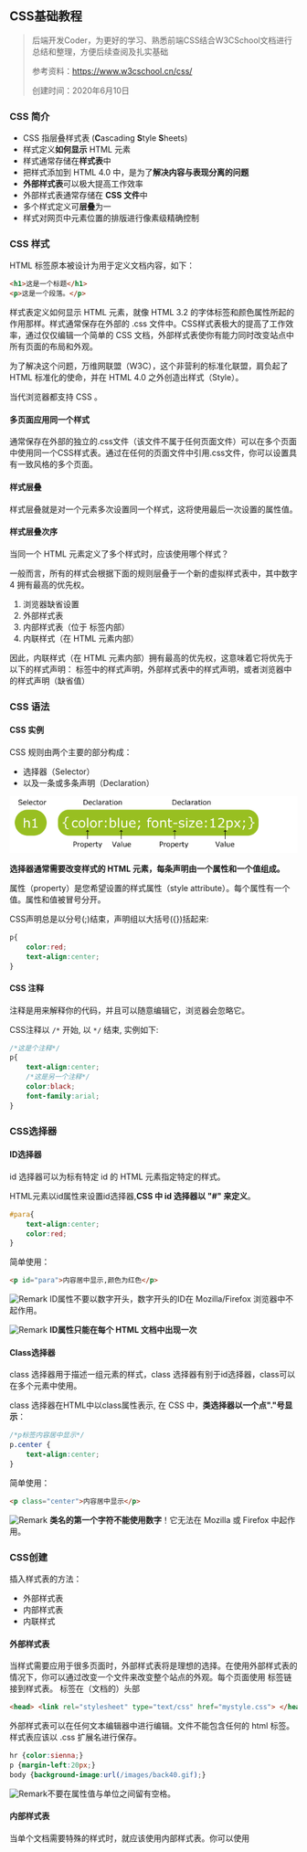 ## CSS基础教程

> 后端开发Coder，为更好的学习、熟悉前端CSS结合W3CSchool文档进行总结和整理，方便后续查阅及扎实基础
>
> 参考资料：https://www.w3cschool.cn/css/
>
> 创建时间：2020年6月10日

### CSS 简介

- CSS 指层叠样式表 (**C**ascading **S**tyle **S**heets)
- 样式定义**如何显示** HTML 元素
- 样式通常存储在**样式表**中
- 把样式添加到 HTML 4.0 中，是为了**解决内容与表现分离的问题**
- **外部样式表**可以极大提高工作效率
- 外部样式表通常存储在 **CSS 文件**中
- 多个样式定义可**层叠**为一
- 样式对网页中元素位置的排版进行像素级精确控制

### CSS 样式

HTML 标签原本被设计为用于定义文档内容，如下：

```html
<h1>这是一个标题</h1>
<p>这是一个段落。</p>
```

样式表定义如何显示 HTML 元素，就像 HTML 3.2 的字体标签和颜色属性所起的作用那样。样式通常保存在外部的 .css 文件中。CSS样式表极大的提高了工作效率，通过仅仅编辑一个简单的 CSS 文档，外部样式表使你有能力同时改变站点中所有页面的布局和外观。

为了解决这个问题，万维网联盟（W3C），这个非营利的标准化联盟，肩负起了 HTML 标准化的使命，并在 HTML 4.0 之外创造出样式（Style）。

当代浏览器都支持 CSS 。

#### 多页面应用同一个样式

通常保存在外部的独立的.css文件（该文件不属于任何页面文件）可以在多个页面中使用同一个CSS样式表。通过在任何的页面文件中引用.css文件，你可以设置具有一致风格的多个页面。

#### 样式层叠

样式层叠就是对一个元素多次设置同一个样式，这将使用最后一次设置的属性值。

#### 样式层叠次序

当同一个 HTML 元素定义了多个样式时，应该使用哪个样式？

一般而言，所有的样式会根据下面的规则层叠于一个新的虚拟样式表中，其中数字 4 拥有最高的优先权。

1. 浏览器缺省设置
2. 外部样式表
3. 内部样式表（位于 <head> 标签内部）
4. 内联样式（在 HTML 元素内部）

因此，内联样式（在 HTML 元素内部）拥有最高的优先权，这意味着它将优先于以下的样式声明：<head> 标签中的样式声明，外部样式表中的样式声明，或者浏览器中的样式声明（缺省值）

### CSS 语法

#### CSS 实例

CSS 规则由两个主要的部分构成：

- 选择器（Selector）
- 以及一条或多条声明（Declaration）

![1593401538094](images/1593401538094.png)

**选择器通常需要改变样式的 HTML 元素，每条声明由一个属性和一个值组成。**

属性（property）是您希望设置的样式属性（style attribute）。每个属性有一个值。属性和值被冒号分开。

CSS声明总是以分号(;)结束，声明组以大括号({})括起来:

```css
p{
    color:red;
    text-align:center;
}
```

#### CSS 注释

注释是用来解释你的代码，并且可以随意编辑它，浏览器会忽略它。

CSS注释以 `/*` 开始, 以 `*/` 结束, 实例如下:

```css
/*这是个注释*/        
p{        
    text-align:center;       
    /*这是另一个注释*/        
    color:black;        
    font-family:arial;       
}
```

### CSS选择器

#### ID选择器

id 选择器可以为标有特定 id 的 HTML 元素指定特定的样式。

HTML元素以id属性来设置id选择器,**CSS 中 id 选择器以 "#" 来定义**。

```css
#para{
    text-align:center;
    color:red;
}
```

简单使用：

```html
<p id="para">内容居中显示,颜色为红色</p>
```



![Remark](https://7n.w3cschool.cn/statics/images/course/lamp.gif) ID属性不要以数字开头，数字开头的ID在 Mozilla/Firefox 浏览器中不起作用。

![Remark](https://www.w3cschool.cn/statics/images/course/lamp.gif) **ID属性只能在每个 HTML 文档中出现一次**

#### Class选择器

class 选择器用于描述一组元素的样式，class 选择器有别于id选择器，class可以在多个元素中使用。

class 选择器在HTML中以class属性表示, 在 CSS 中，**类选择器以一个点"."号显示**：

```css
/*p标签内容居中显示*/
p.center {
    text-align:center;
}
```

简单使用：

```html
<p class="center">内容居中显示</p>
```

![Remark](https://7n.w3cschool.cn/statics/images/course/lamp.gif) **类名的第一个字符不能使用数字**！它无法在 Mozilla 或 Firefox 中起作用。

### CSS创建

插入样式表的方法：

- 外部样式表
- 内部样式表
- 内联样式

#### 外部样式表

当样式需要应用于很多页面时，外部样式表将是理想的选择。在使用外部样式表的情况下，你可以通过改变一个文件来改变整个站点的外观。每个页面使用 标签链接到样式表。 标签在（文档的）头部

```html
<head> <link rel="stylesheet" type="text/css" href="mystyle.css"> </head>
```

外部样式表可以在任何文本编辑器中进行编辑。文件不能包含任何的 html 标签。样式表应该以 .css 扩展名进行保存。

```css
hr {color:sienna;}           
p {margin-left:20px;}            
body {background-image:url(/images/back40.gif);}   
```

![Remark](https://7n.w3cschool.cn/statics/images/course/lamp.gif)不要在属性值与单位之间留有空格。

#### 内部样式表

当单个文档需要特殊的样式时，就应该使用内部样式表。你可以使用 <style> 标签在文档头部定义内部样式表，就像这样:

```html
<head>
    <style>
        hr {color:sienna;}
        p {margin-left:20px;}
        body {background-image:url("images/back40.gif");}
    </style>
</head>
```


#### 内联样式
由于要将表现和内容混杂在一起，内联样式会损失掉样式表的许多优势。请慎用这种方法，例如当样式仅需要在一个元素上应用一次时。

要使用内联样式，你需要在相关的标签内使用样式（style）属性。Style 属性可以包含任何 CSS 属性。

```html
<!--改变段落的颜色和左外边距-->
<p style="color:sienna;margin-left:20px">这是一个段落。</p>
```



**多重样式**

如果某些属性在不同的样式表中被同样的选择器定义，那么属性值将从更具体的样式表中被继承过来。

例如，外部样式表拥有针对 h3 选择器的三个属性：

```css
h3{            
    color:red;            
    text-align:left;            
    font-size:8pt;            
}   
```

而内部样式表拥有针对 h3 选择器的两个属性：
```css
h3            
{            
    text-align:right;            
    font-size:20pt;            
}    
```


假如拥有内部样式表的这个页面同时与外部样式表链接，那么 h3 得到的样式是：
```css
color:red; text-align:right;           
font-size:20pt;   
```


即颜色属性将被继承于外部样式表，而文字排列（text-alignment）和字体尺寸（font-size）会被内部样式表中的规则**取代**。

**多重样式将层叠为一个**

样式表允许以多种方式规定样式信息。样式可以规定在单个的 HTML 元素中，在 HTML 页的头元素中，或在一个外部的 CSS 文件中。甚至可以在同一个 HTML 文档内部引用多个外部样式表。

**层叠次序**

当同一个 HTML 元素被不止一个样式定义时，一般而言，所有的样式会根据下面的规则层叠于一个新的虚拟样式表中，**其中数字 4 拥有最高的优先权**。

1. 浏览器缺省设置
2. 外部样式表
3. 内部样式表（位于 head 标签内部）
4. 内联样式（在 HTML 元素内部）

因此，**内联样式（在 HTML 元素内部）拥有最高的优先权，这意味着它将优先于以下的样式声明： 标签中的样式声明，外部样式表中的样式声明，或者浏览器中的样式声明（缺省值）**。

![Remark](https://7n.w3cschool.cn/statics/images/course/lamp.gif)**提示:**如果你使用了外部文件的样式在内部样式中也定义了该样式，则内部样式表会取代外部文件的样式。



**多重样式优先级深入理解**

优先级用于浏览器是通过判断哪些属性值与元素最相关以决定并应用到该元素上的。

优先级仅由选择器组成的匹配规则决定的。

优先级就是分配给指定的CSS声明的一个权重，它由匹配的选择器中的每一种选择器类型的数值决定。



**多重样式优先级顺序**

下列是一份优先级逐级增加的选择器列表，其中数字 7 拥有最高的优先权：

1. 通用选择器（*）
2. 元素(类型)选择器
3. 类选择器
4. 属性选择器
5. 伪类
6. ID 选择器
7. 内联样式



**!important 规则例外**

当 !important 规则被应用在一个样式声明中时，该样式声明会覆盖CSS中任何其他的声明，无论它处在声明列表中的哪里。尽管如此，!important规则还是与优先级毫无关系。使用 !important 不是一个好习惯，因为它改变了你样式表本来的级联规则，从而使其难以调试。

一些经验法则：

- Always 要优化考虑使用样式规则的优先级来解决问题而不是 !important
- Only 只在需要覆盖全站或外部 css（例如引用的 ExtJs 或者 YUI ）的特定页面中使用 !important
- Never 永远不要在全站范围的 css 上使用 !important
- **Never 永远不要在你的插件中使用 !important**

![1593434925431](images/1593434925431.png)



**CSS 优先级法则**

-  A 选择器都有一个权值，权值越大越优先；
-  B 当权值相等时，后出现的样式表设置要优于先出现的样式表设置；
-  C 创作者的规则高于浏览者：即网页编写者设置的CSS 样式的优先权高于浏览器所设置的样式；
-  D 继承的CSS 样式不如后来指定的CSS 样式；
-  E 在同一组属性设置中标有"!important"规则的优先级最大；

### CSS 背景

CSS 背景属性用于定义HTML元素的背景。

CSS 属性定义背景效果：

- background-color
- background-image
- background-repeat
- background-attachment
- background-position

#### 背景颜色

background-color 属性定义了元素的背景颜色。CSS中，颜色值通常定义:

- 十六进制 - 如："#ff0000"
- RGB - 如："rgb(255,0,0)"
- 颜色名称 - 如："red"

```css
h1 {
    background-color:#6495ed;
}
p {
    background-color:#e0ffff;
}
div {
    background-color:#b0c4de;
}
```

可以为所有元素设置背景色，包括 body 一直到 em 和 a 等行内元素;

**background-color 不能继承，其默认值是 transparent。如果一个元素没有指定背景色，那么背景就是透明的，这样其父元素的背景才可见。**

#### 背景图像

background-image 属性描述了元素的背景图像.默认情况下，背景图像进行平铺重复显示，以覆盖整个元素实体.

```css
body {
    background-image:url('paper.gif');
}
```

如果需要在HTML页面上对背景图像进行平铺，可以使用 [background-repeat](https://www.w3cschool.cn/cssref/pr-background-repeat.html) 属性。

默认情况下 background-image 属性会在页面的水平或者垂直方向平铺。

如果不想让图像平铺，你可以使用 background-repeat 属性:

```css
body{
    background-image:url('img_tree.png');
    background-repeat:no-repeat;
}
```

为 background-position 属性提供值有很多方法。可以使用一些关键字：top、bottom、left、right 和 center；其次，可以使用长度值，如 100px 或 5cm；最后也可以使用百分数值。不同类型的值对于背景图像的放置稍有差异。

**关键字**

图像放置关键字最容易理解的作用就像其名字的意义。例如，top left 使图像放置在元素内边距区的左上角。

只要保证不超过两个关键字：一个对应水平方向，另一个对应垂直方向，那么你可以设置位置关键字以任何顺序出现。

如果只有一个关键字，则会默认另一个关键字为 center。

![1593511142603](images/1593511142603.png)

**背景- 简写属性**

在以上实例中我们可以看到页面的背景颜色通过了很多的属性来控制。

为了简化这些属性的代码，我们可以将这些属性合并在同一个属性中.背景颜色的简写属性为`background`:

```css
body {
    background:#ffffff url('img_tree.png') no-repeat right top;
}
```

当使用简写属性时，属性值的顺序为：:

- background-color
- background-image
- background-repeat
- background-attachment
- background-position

![1593511352049](images/1593511352049.png)

### CSS Text文本格式

通过CSS的Text属性，你可以改变页面中文本的颜色、字符间距、对齐文本、装饰文本、对文本进行缩进等等.

#### Text Color

颜色属性被用来设置文字的颜色。颜色是通过CSS最经常的指定：

- 十六进制值 - 如"＃FF0000"
- 一个RGB值 - "RGB（255,0,0）"
- 颜色的名称 - 如"红"

```css
body {
    color:blue;
}
h1 {
    color:#00ff00;
}
h2 {
    color:rgb(255,0,0);
}
```

**如果定义了颜色属性，你还必须定义背景色属性**

#### 对齐方式

文本排列属性是用来设置文本的水平对齐方式。**文本可居中或对齐到左或右,两端对齐**.当text-align设置为"justify"，每一行被展开为宽度相等，左，右外边距是对齐（如杂志和报纸）

```css
h1 {
    text-align:center;
}
p.date {
    text-align:right;
}
p.main {
    text-align:justify;
}
```

**如果想把一个行内元素的第一行“缩进”，可以用左内边距或外边距创造这种效果**

#### 文本修饰

text-decoration 属性用来设置或删除文本的装饰。

从设计的角度看 text-decoration属性主要是用来删除链接的下划线

```css
/* 无删除线*/
a {
    text-decoration:none;
}
/*顶部删除线*/
h1 {
    text-decoration:overline;
}
/*删除线中间穿过*/
h2 {
    text-decoration:line-through;
}
/*下划线*/
h3 {
    text-decoration:underline;
}
```

#### 文本缩进

文本缩进属性是用来指定文本的第一行的缩进。CSS 提供了 text-indent 属性，该属性可以方便地实现文本缩进。

**通过使用 text-indent 属性，所有元素的第一行都可以缩进一个给定的长度**。

```css
/* 首行缩进*/
p {
    text-indent:50px;
}
```

#### 文本间隔

word-spacing 属性可以改变字（单词）之间的标准间隔。其默认值 normal 与设置值为 0 是一样的。

```css
/* 指定段字之间的空间，30像素：*/
p{
    word-spacing:30px;
}
```

#### 所有CSS文本属性。

| 文本属性        | 意义描述                 |
| --------------- | ------------------------ |
| color           | 设置文本颜色             |
| direction       | 设置文本方向。           |
| letter-spacing  | 设置字符间距             |
| line-height     | 设置行高                 |
| text-align      | 对齐元素中的文本         |
| text-decoration | 向文本添加修饰           |
| text-indent     | 缩进元素中文本的首行     |
| text-shadow     | 设置文本阴影             |
| text-transform  | 控制元素中的字母         |
| unicode-bidi    | 设置或返回文本是否被重写 |
| vertical-align  | 设置元素的垂直对齐       |
| white-space     | 设置元素中空白的处理方式 |
| word-spacing    | 设置字间距               |

### CSS 字体

CSS字体属性定义字体，加粗，大小，文字样式。

#### CSS字型

在CSS中，有两种类型的字体系列名称：

- **通用字体系列** - 拥有相似外观的字体系统组合（如 "Serif" 或 "Monospace"）
- **特定字体系列** - 一个特定的字体系列（如 "Times" 或 "Courier"）

除了各种特定的字体系列外，CSS 定义了 5 种通用字体系列：

- Serif 字体
- Sans-serif 字体
- Monospace 字体
- Cursive 字体
- Fantasy 字体

#### 字体系列

font-family 属性设置文本的字体系列。

font-family 属性应该设置几个字体名称作为一种"后备"机制，如果浏览器不支持第一种字体，他将尝试下一种字体。

**如果字体系列的名称超过一个字，它必须用引号，如Font Family："宋体"。**多个字体系列是用一个逗号分隔指明：

```css
p{
    font-family:"Times New Roman", Times, serif;
}
```

#### 字体样式

主要是用于指定斜体文字的字体样式属性。

这个属性有三个值：

- 正常 - 正常显示文本
- 斜体 - 以斜体字显示的文字
- 倾斜的文字 - 文字向一边倾斜（和斜体非常类似，但不太支持）

```css
p.normal {
    font-style:normal;
}
p.italic {
    font-style:italic;
}
p.oblique {
    font-style:oblique;
}
```

**italic 和 oblique 的区别**

- 斜体（italic）是一种简单的字体风格，对每个字母的结构有一些小改动，来反映变化的外观。
- 倾斜（oblique）文本是正常竖直文本的一个倾斜版本。

**通常情况下，italic 和 oblique 文本在 web 浏览器中看上去完全一样**。

#### 字体大小

font-size 属性设置文本的大小。

能否管理文字的大小，在网页设计中是非常重要的。但是，你不能通过调整字体大小使段落看上去像标题，或者使标题看上去像段落。

请务必使用正确的HTML标签，就`<h1> `- `<h6>`表示标题和`<p>`表示段落：

字体大小的值可以是绝对或相对的大小。

绝对大小：

- 设置一个指定大小的文本
- 不允许用户在所有浏览器中改变文本大小
- 确定了输出的物理尺寸时绝对大小很有用

相对大小：

- 相对于周围的元素来设置大小
- 允许用户在浏览器中改变文字大小

**如果不指定一个字体的大小，默认大小和普通文本段落一样，是16像素（16px=1em）**

#### 设置字体大小像素

设置文字的大小与像素，完全控制文字大小

```css
h1 {
    font-size:40px;
}
h2 {
    font-size:30px;
}
p {
    font-size:14px;
}
```

**用em来设置字体大小**

为了避免Internet Explorer 中无法调整文本的问题，许多开发者使用 em 单位代替像素。

em的尺寸单位由W3C建议。

1em和当前字体大小相等。在浏览器中默认的文字大小是16px。

因此，1em的默认大小是16px。可以通过下面这个公式将像素转换为em：px/16=em

**使用百分比和EM组合**

在所有浏览器的解决方案中，设置 <body>元素的默认字体大小的是百分比

```css
body {
    font-size:100%;
}
h1 {
    font-size:2.5em;
}
h2 {
    font-size:1.875em;
}
p {
    font-size:0.875em;
}
```

**在所有浏览器中，可以显示相同的文本大小，并允许所有浏览器缩放文本的大小。**

#### 所有CSS字体属性

| 字体属性     | 描述                                 |
| :----------- | :----------------------------------- |
| font         | 在一个声明中设置所有的字体属性       |
| font-family  | 指定文本的字体系列                   |
| font-size    | 指定文本的字体大小                   |
| font-style   | 指定文本的字体样式                   |
| font-variant | 以小型大写字体或者正常字体显示文本。 |
| font-weight  | 指定字体的粗细。                     |

### CSS 链接

不同的链接可以有不同的样式链接样式

链接的样式，可以用任何CSS属性（如颜色，字体，背景等）。

特别的链接，可以有不同的样式，这取决于他们是什么状态。

这四个链接状态是：

- a:link - 正常，未访问过的链接
- a:visited - 用户已访问过的链接
- a:hover - 当用户鼠标放在链接上时
- a:active - 链接被点击的那一刻

```css
 /* 未访问链接*/
a:link {
    color:#FF0000;
}  
/* visited link */
a:visited {
    color:#00FF00;
}
/* mouse over link */
a:hover {
    color:#FF00FF;
} 
/* selected link */
a:active {
    color:#0000FF;
}  
```

当设置为若干链路状态的样式，也有一些顺序规则：

- a:hover 必须跟在 a:link 和 a:visited后面
- a:active 必须跟在 a:hover后面

#### 链接样式

根据上述链接的颜色变化的例子，看它是在什么状态。

让我们通过一些其他常见的方式转到链接样式：

#### 文本修饰

text-decoration 属性主要用于删除链接中的下划线：

```css
a:link {
    text-decoration:none;
}
a:visited {
    text-decoration:none;
}
a:hover {
    text-decoration:underline;
}
a:active {
    text-decoration:underline;
}
```

#### 背景颜色

背景颜色属性指定链接背景色：

```css
a:link {
    background-color:#B2FF99;
}
a:visited {
    background-color:#FFFF85;
}
a:hover {
    background-color:#FF704D;
}
a:active {
    background-color:#FF704D;
}
```

### CSS 列表样式

> 列表样式的属性作用
>
> - 设置不同的列表项标记为有序列表
> - 设置不同的列表项标记为无序列表
> - 设置列表项标记为图像

使用果html语言的应该知道，在网页中列表分两种：有序列表、无序列表

- 无序列表 - 列表项的标记使用特殊图形（如小黑点、小方框等）
- 有序列表 - 列表项的标记使用数字或字母

#### 不同的列表项标记

list-style-type 属性指定列表项标记的类型是

- none：不使用项目符号
- disc：实心圆
- circle：空心圆
- square：实心方块
- decimal：阿拉伯数字 
- lower-alpha：小写英文字母 
- upper-alpha：大写英文字母 
- lower-roman：小写罗马数字 
- upper-roman：大写罗马数字

```css
ul.a {
    list-style-type: circle;
}
ul.b {
    list-style-type: square;
}

ol.c {
    list-style-type: upper-roman;
}
ol.d {
    list-style-type: lower-alpha;
}
```

#### 作为列表项标记的图像

要指定列表项标记的图像，使用列表样式图像属性

```css
ul{
list-style-image: url('sqpurple.gif');
}
```

- 利用 list-style-position 可以确定标志出现在列表项内容之外还是内容内部。
- 如果你想在所有的浏览器放置同样的形象标志，就应使用浏览器兼容性解决方案，方法如下。

#### 浏览器兼容性解决方案

```css
ul {
    /*设置列表样式类型为没有列表项标记*/ 
    list-style-type: none;
    /*设置填充和边距 0px（浏览器兼容性）*/
    padding: 0px;
    margin: 0px;
}
ul li {
    /*设置图像的 URL ，并设置它只显示一次（无重复）*/
    background-image: url(sqpurple.gif);
    background-repeat: no-repeat;
    /*定位图像位置（左 0px 和上下 5px ）*/
    background-position: 0px 5px;
    /*用 padding-left 属性把文本置于列表中*/
    padding-left: 14px;
}
```

#### 列表 -简写属性

在单个属性中可以指定所有的列表属性。这就是所谓的简写属性。

为列表使用简写属性，列表样式属性设置如下：

```css
ul {
  list-style: square url("sqpurple.gif");
}
```

如果使用缩写属性值的顺序是：

1. list-style-type
2. list-style-position (有关说明，请参见下面的CSS属性表)
3. list-style-image

**在简写属性时，如果上述值丢失一个，其余仍在指定的顺序，就没关系**。

#### 所有列表属性

| 属性                | 描述                                               |
| :------------------ | :------------------------------------------------- |
| list-style          | 简写属性。用于把所有用于列表的属性设置于一个声明中 |
| list-style-image    | 将图象设置为列表项标志。                           |
| list-style-position | 设置列表中列表项标志的位置。                       |
| list-style-type     | 设置列表项标志的类型。                             |

### CSS 表格

#### 表格边框

指定CSS表格边框，使用border属性

```css
/* 表和th/ td元素有独立的边界 */
table, th, td
{
    border: 1px solid black;
}
```

显示一个表的单个边框，可以使用 border-collapse属性

#### 折叠边框

border-collapse 属性设置表格的边框是否被折叠成一个单一的边框或隔开：

```css
table{
    border-collapse:collapse;
}
table,th, td{
    border: 1px solid black;
}
```

#### 表格宽度和高度

Width和height属性定义表格的宽度和高度。

```css
/* 设置100％的宽度，50像素的th元素的高度的表格 */
table{
    width:100%;
}
th{
    height:50px;
}
```

#### 表格文字对齐

表格中的文本对齐和垂直对齐属性。

text-align属性设置水平对齐方式，像左，右，或中心

```css
/*右侧对齐*/
td{
    text-align:right;
}
/*垂直对齐属性设置垂直对齐，比如顶部，底部或中间*/
td{
    height:50px;
    vertical-align:bottom;
}
```

#### 表格填充

在表的内容中控制空格之间的边框，应使用td和th元素的填充属性

```css
td{
    padding:15px;
}
```

#### 表格颜色

```css
table, td, th{
    /* 边框颜色 */
    border:1px solid green;
}
th{
    /* 背景颜色*/
    background-color:green;
    /* 文本颜色*/
    color:white;
}
```

### CSS 盒子模型

> CSS盒模型本质上是一个盒子，封装周围的HTML元素，它包括：边距，边框，填充，和实际内容。
>
> 盒模型允许在其它元素和周围元素边框之间的空间放置元素

![1594006030452](images/1594006030452.png)

- **Margin（外边距）** - 清除边框区域。Margin没有背景颜色，它是完全透明
- **Border（边框）** - 边框周围的填充和内容。边框是受到盒子的背景颜色影响
- **Padding（内边距）** - 清除内容周围的区域。会受到框中填充的背景颜色影响
- **Content（内容）** - 盒子的内容，显示文本和图像

**在盒模型中，外边距可以是负值，而且在很多情况下都要使用负值的外边距**

> 元素的总宽度计算公式：
>
> - 总元素的宽度=宽度+左填充+右填充+左边框+右边框+左边距+右边距
>
> - 元素的总高度最终计算公式是这样的：
>
> - 总元素的高度=高度+顶部填充+底部填充+上边框+下边框+上边距+下边距

### CSS Border边框

> CSS 边框 (border) 可以是围绕元素内容和内边距的一条或多条线，对于这些线条，您可以自定义它们的样式、宽度以及颜色。使用CSS边框属性。
>
> CSS边框属性允许指定一个元素边框的样式和颜色

**border-style**属性用来定义边框的样式

- none: 默认无边框

- dotted: 定义一个点线框

- dashed: 定义一个虚线框

- solid: 定义实线边界

- double: 定义两个边界。 两个边界的宽度和border-width的值相同

- groove: 定义3D沟槽边界。效果取决于边界的颜色值

- ridge: 定义3D脊边界。效果取决于边界的颜色值

- inset:定义一个3D的嵌入边框。效果取决于边界的颜色值

- outset: 定义一个3D突出边框。 效果取决于边界的颜色值

#### 边框宽度

通过 border-width 属性为边框指定宽度。

可以指定长度值，比如 2px 或 0.1em；或者使用 3 个关键字之一，它们分别是 thin 、medium（默认值） 和 thick

```css
p.one{
    border-style:solid;
    border-width:5px;
}
p.two{
    border-style:solid;
    border-width:medium;
}
```

#### 边框颜色

border-color属性用于设置边框的颜色，它一次可以接受最多 4 个颜色值。可以设置的颜色：

- name - 指定颜色的名称，如 "red"
- RGB - 指定 RGB 值, 如 "rgb(255,0,0)"
- Hex - 指定16进制值, 如 "#ff0000"

**还可以设置边框的颜色为"transparent", border-color单独使用是不起作用的，必须得先使用border-style来设置边框样式**

```css
p.one{
    border-style:solid;
    border-color:red;
}
p.two{
    border-style:solid;
    border-color:#98bf21;
}
```

#### 边框-单独设置各边

```css
/*可以指定不同的侧面不同的边框*/
p{
    border-top-style:dotted;
    border-right-style:solid;
    border-bottom-style:dotted;
    border-left-style:solid;
}
/*也可以设置一个单一属性*/
p{
    border-style:dotted solid;
}
```

**border-style属性**：

- border-style:dotted solid double dashed;
  - 上边框是 dotted
  - 右边框是 solid
  - 底边框是 double
  - 左边框是 dashed
- border-style:dotted solid double;
  - 上边框是 dotted
  - 左、右边框是 solid
  - 底边框是 double
- border-style:dotted solid;
  - 上、底边框是 dotted
  - 左、右边框是 solid
- border-style:dotted;
  - 四面边框是 dotted

**也可以和border-width 、 border-color一起使用**

#### 透明边框

CSS2 引入了边框颜色值 transparent，这个值用于创建有宽度的不可见边框。透明样式的定义:

```css
a:link, a:visited {
    border-style: solid;
    border-width: 5px;
    border-color: transparent;
}
a:hover {
    border-color: gray;
}
```

**利用 transparent，使用边框就像是额外的内边距一样；**

#### 边框-简写属性

上面的例子用了很多属性来设置边框，也可以在一个属性中设置边框。

可以在"border"属性中设置：

- border-width
- border-style (required)
- border-color

```css
p{
    border:5px solid red;
}
```

#### CSS 边框属性

| 基本属性            | 简单描述                                                     |
| :------------------ | :----------------------------------------------------------- |
| border              | 简写属性，用于把针对四个边的属性设置在一个声明。             |
| border-style        | 用于设置元素所有边框的样式，或者单独地为各边设置边框样式。   |
| border-width        | 简写属性，用于为元素的所有边框设置宽度，或者单独地为各边边框设置宽度。 |
| border-color        | 简写属性，设置元素的所有边框中可见部分的颜色，或为 4 个边分别设置颜色。 |
| border-bottom       | 简写属性，用于把下边框的所有属性设置到一个声明中。           |
| border-bottom-color | 设置元素的下边框的颜色。                                     |
| border-bottom-style | 设置元素的下边框的样式。                                     |
| border-bottom-width | 设置元素的下边框的宽度。                                     |
| border-left         | 简写属性，用于把左边框的所有属性设置到一个声明中。           |
| border-left-color   | 设置元素的左边框的颜色。                                     |
| border-left-style   | 设置元素的左边框的样式。                                     |
| border-left-width   | 设置元素的左边框的宽度。                                     |
| border-right        | 简写属性，用于把右边框的所有属性设置到一个声明中。           |
| border-right-color  | 设置元素的右边框的颜色。                                     |
| border-right-style  | 设置元素的右边框的样式。                                     |
| border-right-width  | 设置元素的右边框的宽度。                                     |
| border-top          | 简写属性，用于把上边框的所有属性设置到一个声明中。           |
| border-top-color    | 设置元素的上边框的颜色。                                     |
| border-top-style    | 设置元素的上边框的样式。                                     |
| border-top-width    | 设置元素的上边框的宽度。                                     |

### CSS 轮廓（outline）属性

>  轮廓（outline）是绘制于元素周围的一条线，位于边框边缘的外围，可起到突出元素的作用。
>
> 轮廓（outline）属性指定了样式，颜色和外边框的宽度。
>
> 轮廓（outline）属性的位置让它不像边框那样参与到文档流中，因此轮廓出现或消失时不会影响文档流，即不会导致文档的重新显示。

#### CSS 轮廓（outline）

轮廓（outline）是绘制于元素周围的一条线，位于边框边缘的外围，可起到突出元素的作用。

CSS outline 属性规定元素轮廓的样式、颜色和宽度。

![1594007240705](images/1594007240705.png)

#### 所有CSS 轮廓（outline）属性

| 属性          | 说明                             | 可取的值                                                     | CSS版本 |
| :------------ | :------------------------------- | :----------------------------------------------------------- | :------ |
| outline       | 在一个声明中设置所有的外边框属性 | `outline-color` `outline-style` `outline-width` `inherit`    | 2       |
| outline-color | 设置外边框的颜色                 | `color-name` `hex-number` `rgb-number` `invert` `inherit`    | 2       |
| outline-style | 设置外边框的样式                 | `none` `dotted` `dashed` `solid` `double` `groove` `ridge` `inset` `outset` `inherit` | 2       |
| outline-width | 设置外边框的宽度                 | `thin` `medium` `thick` `length`  `inherit`                  | 2       |

### CSS Margin(外边距)

#### 外边距

CSS Margin(外边距)属性定义元素周围的空间。

CSS Margin属性接受任何长度单位、百分数值甚至负值。

#### Margin

margin清除周围的元素（外边框）的区域。margin没有背景颜色，是完全透明的

margin可以单独改变元素的上，下，左，右边距。也可以一次改变所有的属性。

#### 可能的值

| 值     | 简单说明                                    |
| :----- | :------------------------------------------ |
| auto   | 设置浏览器边距。 这样做的结果会依赖于浏览器 |
| length | 定义一个固定的margin（使用像素，pt，em等）  |
| %      | 定义一个使用百分比的边距                    |

**Margin可以使用负值，重叠的内容。**

### CSS Padding（填充）

> CSS Padding（填充）属性定义元素边框与元素内容之间的空间。
>
> 当元素的 Padding（填充）（内边距）被清除时，所"释放"的区域将会受到元素背景颜色的填充。
>
> 单独使用填充属性可以改变上下左右的填充。缩写填充属性也可以使用，一旦改变一切都改变。

#### 可能的值

| 可能的值 | 简单说明                            |
| :------- | :---------------------------------- |
| length   | 定义一个固定的填充(像素, pt, em,等) |
| %        | 使用百分比值定义一个填充            |

CSS padding 属性可以使用长度值或百分比值，**但与 margin 属性不同，不允许使用负值**。

#### 内边距的百分比数值

CSS padding 属性的百分比数值是相对于其父元素的 width 计算的，如果改变了父元素的 width，则它们也会改变。

```css
/* 段落的内边距设置为父元素 width 的 20% */
p {
    padding: 20%;
}    
```

**上下内边距与左右内边距一致，即上下内边距的百分数会相对于父元素宽度设置，而不是相对于高度**。

#### 填充- 单边内边距属性

```css
/*指定不同的侧面不同的填充*/
div{
    padding-top:25px;
    padding-bottom:25px;
    padding-right:50px;
    padding-left:50px;
}
```

#### 填充 - 简写属性

为了缩短代码，它可以在一个属性中指定的所有填充属性。

这就是所谓的缩写属性。所有的填充属性的缩写属性是"padding":

**padding:25px 50px 75px 100px;**

- 上填充为25px
- 右填充为50px
- 下填充为75px
- 左填充为100px

**padding:25px 50px 75px;**

- 上填充为25px
- 左右填充为50px
- 下填充为75px

**padding:25px 50px;**

- 上下填充为25px
- 左右填充为50px

**padding:25px;**

- 所有的填充都是25px

### CSS 尺寸

> CSS 尺寸 (Dimension) 属性允许你控制元素的高度和宽度。同样，它允许你增加行间距

#### 所有属性

| 基本属性    | 简单描述             |
| :---------- | :------------------- |
| height      | 设置元素的高度。     |
| line-height | 设置行高。           |
| max-height  | 设置元素的最大高度。 |
| max-width   | 设置元素的最大宽度。 |
| min-height  | 设置元素的最小高度。 |
| min-width   | 设置元素的最小宽度。 |
| width       | 设置元素的宽度。     |

### CSS 显示与可见性

#### Display(显示) 

> display:none可以隐藏某个元素，且隐藏的元素不会占用任何空间。也就是说，该元素不但被隐藏了，而且该元素原本占用的空间也会从页面布局中消失。

#### Visibility（可见性）

> visibility:hidden可以隐藏某个元素，但隐藏的元素仍需占用与未隐藏之前一样的空间。也就是说，该元素虽然被隐藏了，但仍然会影响布局。

#### CSS Display - 块和内联元素

块元素是一个元素，占用了全部宽度，在前后都是换行符。

块元素的例子：

- h元素

- p元素

- div元素

内联元素只需要必要的宽度，不强制换行。

内联元素的例子：

- span元素
- a元素

**可以更改内联元素为块元素，反之亦然**

```css
/*列表项显示为内联元素*/
li {
    display:inline;
}
/*span元素作为块元素*/
span {
    display:block;
}
```

**变更元素的显示类型看该元素是如何显示，它是什么样的元素。例如：一个内联元素设置为display:block是不允许有它内部的嵌套块元素。**

### CSS Positioning(定位)

> CSS position 属性，允许将布局的一部分与另一部分重叠，还可以完成多年来通常需要使用多个表格才能完成的任务。
>
> CSS定位属性允许你为一个元素定位。它也可以将一个元素放在另一个元素后面，并指定一个元素的内容太大时，应该发生什么。元素可以使用的顶部，底部，左侧和右侧属性定位。然而，这些属性无法工作，除非事先设定position属性。他们也有不同的工作方式，这取决于定位方法.

#### Static 定位

HTML元素的默认值，即没有定位，元素出现在正常的流中。

静态定位的元素不会受到top, bottom, left, right影响。

#### Fixed 定位

元素的位置相对于浏览器窗口是固定位置。

即使窗口是滚动的它也不会移动：

```css
p{
    position:fixed;
    /* 距离顶部30px*/
    top:30px;
    /* 距离右侧5px*/
    right:5px;
}
```

**Fixed 定位在 IE7 和 IE8 下需要描述 !DOCTYPE 才能支持.Fixed定位使元素的位置与文档流无关，因此不占据空间。Fixed定位的元素和其他元素重叠。**

#### Relative 定位

相对定位元素的定位是相对其正常位置。

```css
h2.pos_left{
    position:relative;
    left:-20px;
}
h2.pos_right{
    position:relative;
    left:20px;
}
```

可以移动的相对定位元素的内容和相互重叠的元素，原本所占的空间不会改变

```css
h2.pos_top{
    position:relative;
    top:-50px;
}
```

相对定位元素经常被用来作为绝对定位元素的容器块。

#### Absolute 定位

绝对定位的元素的位置相对于最近的已定位父元素，如果元素没有已定位的父元素，那么它的位置相对于<html>:

```css
h2{
    /* 绝对定位 */
    position:absolute;
    left:100px;
    top:150px;
}
```

#### 重叠的元素

元素的定位与文档流无关，所以它们可以覆盖页面上的其它元素,z-index属性指定了一个元素的堆叠顺序（哪个元素应该放在前面，或后面）一个元素可以有正数或负数的堆叠顺序：

```css
img{
    position:absolute;
    left:0px;
    top:0px;
    z-index:-1;
}
```

